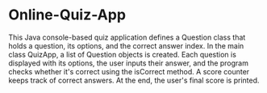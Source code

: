 # Online-Quiz-App
This Java console-based quiz application defines a Question class that holds a question, its options, and the correct answer index. In the main class QuizApp, a list of Question objects is created. Each question is displayed with its options, the user inputs their answer, and the program checks whether it's correct using the isCorrect method. A score counter keeps track of correct answers. At the end, the user's final score is printed.
